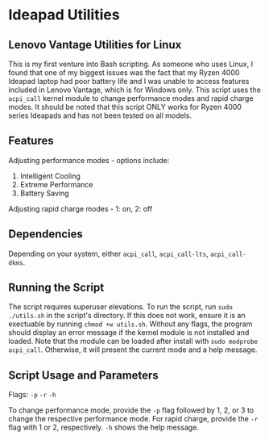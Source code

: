 # Ideapad Utilities

## Lenovo Vantage Utilities for Linux
This is my first venture into Bash scripting. As someone who uses Linux, I found that one of my biggest issues was the fact that my Ryzen 4000 Ideapad laptop had poor battery life and I was unable to access features included in Lenovo Vantage, which is for Windows only. This script uses the `acpi_call` kernel module to change performance modes and rapid charge modes. It should be noted that this script ONLY works for Ryzen 4000 series Ideapads and has not been tested on all models.

## Features
Adjusting performance modes - options include:
1. Intelligent Cooling
2. Extreme Performance
3. Battery Saving

Adjusting rapid charge modes - 1: on, 2: off

## Dependencies
Depending on your system, either `acpi_call`, `acpi_call-lts`, `acpi_call-dkms`. 

## Running the Script
The script requires superuser elevations. To run the script, run `sudo ./utils.sh` in the script's directory. If this does not work, ensure it is an exectuable by running `chmod +w utils.sh`. Without any flags, the program should display an error message if the kernel module is not installed and loaded. Note that the module can be loaded after install with `sudo modprobe acpi_call`.  Otherwise, it will present the current mode and a help message.

## Script Usage and Parameters
Flags: `-p` `-r` `-h`

To change performance mode, provide the `-p` flag followed by 1, 2, or 3 to change the respective performance mode. For rapid charge, provide the `-r` flag with 1 or 2, respectively. `-h` shows the help message.
